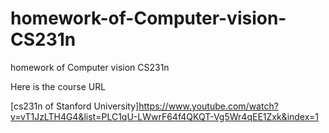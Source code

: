 # homework-of-Computer-vision-CS231n
homework of Computer vision CS231n

Here is the course URL

[cs231n of Stanford University]https://www.youtube.com/watch?v=vT1JzLTH4G4&list=PLC1qU-LWwrF64f4QKQT-Vg5Wr4qEE1Zxk&index=1
